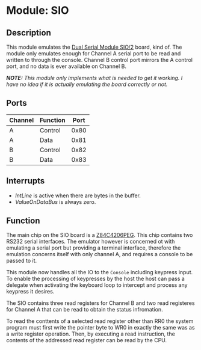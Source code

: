 # Module: SIO

## Description
This module emulates the [Dual Serial Module SIO/2](https://rc2014.co.uk/modules/dual-serial-module-sio2/) board, kind of.  The module only emulates enough for Channel A serial port to be read and written to through the console.  Channel B control port mirrors the A control port, and no data is ever available on Channel B.

***NOTE:*** _This module only implements what is needed to get it working.  I have no idea if it is actually emulating the board correctly or not._

## Ports

| Channel | Function | Port   |
|---------|----------|--------|
|    A    |  Control |  0x80  |
|    A    |  Data    |  0x81  |
|    B    |  Control |  0x82  |
|    B    |  Data    |  0x83  |

## Interrupts

* _IntLine_ is active when there are bytes in the buffer.
* _ValueOnDataBus_ is always zero.

## Function
The main chip on the SIO board is a [Z84C4206PEG](https://www.alldatasheet.com/view.jsp?Searchword=Z84C4206PEG). This chip contains two RS232 serial interfaces.  The emulator however is concerned  ot with emulating a serial port but providing a terminal interface, therefore the emulation concerns itself with only channel A, and requires a console to be passed to it.

This module now handles all the IO to the `Console` including keypress input.  To enable the processing of keypresses by the host the host can pass a delegate when activating the keyboard loop to intercept and process any keypress it desires.

The SIO contains three read registers for Channel B and two read registeres for Channel A that can be read to obtain the status infromation.  

To read the conttents of a selected read register other than RR0 the system program must first write the pointer byte to WR0 in exactly the same was as a write register operation.  Then, by executing a read instruction, the contents of the addressed read register can be read by the CPU.

